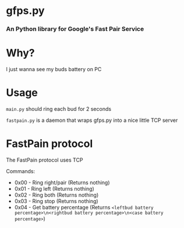 # gfps.py

### An Python library for Google's Fast Pair Service

# Why?

I just wanna see my buds battery on PC

# Usage
`main.py` should ring each bud for 2 seconds

`fastpain.py` is a daemon that wraps gfps.py into a nice little TCP server

# FastPain protocol

The FastPain protocol uses TCP

Commands:
* 0x00 - Ring right/pair (Returns nothing)
* 0x01 - Ring left (Returns nothing)
* 0x02 - Ring both (Returns nothing)
* 0x03 - Ring stop (Returns nothing)
* 0x04 - Get battery percentage (Returns `<leftbud battery percentage>\n<rightbud battery percentage>\n<case battery percentage>`)